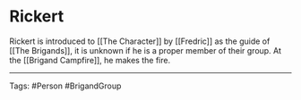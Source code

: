 # Rickert

Rickert is introduced to [[The Character]] by [[Fredric]] as the guide of [[The Brigands]], it is unknown if he is a proper member of their group. At the [[Brigand Campfire]], he makes the fire.


---
Tags: #Person #BrigandGroup 